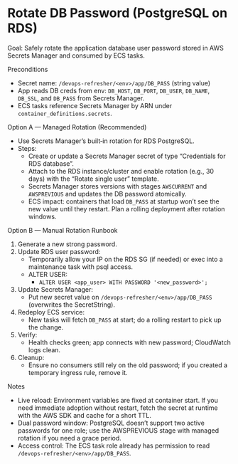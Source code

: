 # Rotate DB Password (PostgreSQL on RDS)

Goal: Safely rotate the application database user password stored in AWS Secrets Manager and consumed by ECS tasks.

Preconditions

- Secret name: `/devops-refresher/<env>/app/DB_PASS` (string value)
- App reads DB creds from env: `DB_HOST`, `DB_PORT`, `DB_USER`, `DB_NAME`, `DB_SSL`, and `DB_PASS` from Secrets Manager.
- ECS tasks reference Secrets Manager by ARN under `container_definitions.secrets`.

Option A — Managed Rotation (Recommended)

- Use Secrets Manager’s built‑in rotation for RDS PostgreSQL.
- Steps:
  - Create or update a Secrets Manager secret of type “Credentials for RDS database”.
  - Attach to the RDS instance/cluster and enable rotation (e.g., 30 days) with the “Rotate single user” template.
  - Secrets Manager stores versions with stages `AWSCURRENT` and `AWSPREVIOUS` and updates the DB password atomically.
  - ECS impact: containers that load `DB_PASS` at startup won’t see the new value until they restart. Plan a rolling deployment after rotation windows.

Option B — Manual Rotation Runbook

1. Generate a new strong password.
2. Update RDS user password:
   - Temporarily allow your IP on the RDS SG (if needed) or exec into a maintenance task with psql access.
   - ALTER USER:
     - `ALTER USER <app_user> WITH PASSWORD '<new_password>';`
3. Update Secrets Manager:
   - Put new secret value on `/devops-refresher/<env>/app/DB_PASS` (overwrites the SecretString).
4. Redeploy ECS service:
   - New tasks will fetch `DB_PASS` at start; do a rolling restart to pick up the change.
5. Verify:
   - Health checks green; app connects with new password; CloudWatch logs clean.
6. Cleanup:
   - Ensure no consumers still rely on the old password; if you created a temporary ingress rule, remove it.

Notes

- Live reload: Environment variables are fixed at container start. If you need immediate adoption without restart, fetch the secret at runtime with the AWS SDK and cache for a short TTL.
- Dual password window: PostgreSQL doesn’t support two active passwords for one role; use the AWSPREVIOUS stage with managed rotation if you need a grace period.
- Access control: The ECS task role already has permission to read `/devops-refresher/<env>/app/DB_PASS`.
